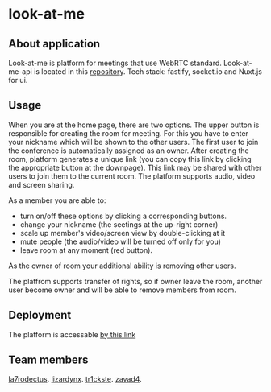 # look-at-me

## About application
Look-at-me is platform for meetings that use WebRTC standard.
Look-at-me-api is located in this [repository](https://github.com/mezidia/look-at-me-api).
Tech stack: fastify, socket.io and Nuxt.js for ui.

## Usage 
When you are at the home page, there are two options. The upper button is responsible for creating the room for meeting. For this you have to enter your nickname which will be shown to the other users. The first user to join the conference is automatically assigned as an owner.
After creating the room, platform generates a unique link (you can copy this link by clicking the appropriate button at the downpage). This link may be shared with other users to join them to the current room. The platform supports audio, video and screen sharing. 

As a member you are able to:
- turn on/off these options by clicking a corresponding buttons.
- change your nickname (the seetings at the up-right corner)
- scale up member's video/screen view by double-clicking at it
- mute people (the audio/video will be turned off only for you)
- leave room at any moment (red button).

As the owner of room your additional ability is removing other users.

The platfrom supports transfer of rights, so if owner leave the room, another user become owner and will be able to remove members from room.

## Deployment
The platform is accessable [by this link](https://look--at--me.herokuapp.com/) 

## Team members
[la7rodectus](https://github.com/La7rodectus).
[lizardynx](https://github.com/lizardlynx).
[tr1ckste](https://github.com/tr1ckste).
[zavad4](https://github.com/zavad4).
